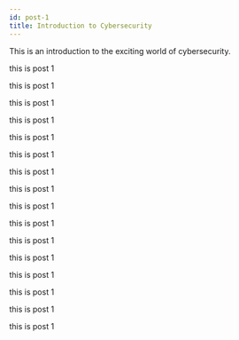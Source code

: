 ```yaml
---
id: post-1
title: Introduction to Cybersecurity
---
```


This is an introduction to the exciting world of cybersecurity.



this is post 1 



this is post 1 


this is post 1 

this is post 1 




this is post 1 



this is post 1 


this is post 1 

this is post 1 








this is post 1 



this is post 1 


this is post 1 

this is post 1 








this is post 1 



this is post 1 


this is post 1 

this is post 1 
